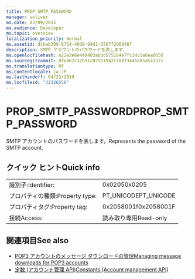 ```yaml
---
title: PROP_SMTP_PASSWORD
manager: soliver
ms.date: 03/09/2015
ms.audience: Developer
ms.topic: overview
localization_priority: Normal
ms.assetid: dcbab309-8754-40d8-94d1-5567f2989487
description: SMTP アカウントのパスワードを表します。
ms.openlocfilehash: a22e2e6e449403abbd5751b4e7fc14c1a6ea0650
ms.sourcegitcommit: 8fe462c32b91c87911942c188f3445e85a54137c
ms.translationtype: MT
ms.contentlocale: ja-JP
ms.lasthandoff: 04/23/2019
ms.locfileid: "32326559"
---
```

# <a name="propsmtppassword"></a><span data-ttu-id="eb476-103">PROP_SMTP_PASSWORD</span><span class="sxs-lookup"><span data-stu-id="eb476-103">PROP_SMTP_PASSWORD</span></span>

<span data-ttu-id="eb476-104">SMTP アカウントのパスワードを表します。</span><span class="sxs-lookup"><span data-stu-id="eb476-104">Represents the password of the SMTP account.</span></span>
  
## <a name="quick-info"></a><span data-ttu-id="eb476-105">クイック ヒント</span><span class="sxs-lookup"><span data-stu-id="eb476-105">Quick info</span></span>

|||
|:-----|:-----|
|<span data-ttu-id="eb476-106">識別子:</span><span class="sxs-lookup"><span data-stu-id="eb476-106">Identifier:</span></span>  <br/> |<span data-ttu-id="eb476-107">0x0205</span><span class="sxs-lookup"><span data-stu-id="eb476-107">0x0205</span></span>  <br/> |
|<span data-ttu-id="eb476-108">プロパティの種類:</span><span class="sxs-lookup"><span data-stu-id="eb476-108">Property type:</span></span>  <br/> |<span data-ttu-id="eb476-109">PT_UNICODE</span><span class="sxs-lookup"><span data-stu-id="eb476-109">PT_UNICODE</span></span>|<span data-ttu-id="eb476-110">SECURE_FLAG</span><span class="sxs-lookup"><span data-stu-id="eb476-110">SECURE_FLAG</span></span>  <br/> |
|<span data-ttu-id="eb476-111">プロパティタグ:</span><span class="sxs-lookup"><span data-stu-id="eb476-111">Property tag:</span></span>  <br/> |<span data-ttu-id="eb476-112">0x2058001f</span><span class="sxs-lookup"><span data-stu-id="eb476-112">0x2058001F</span></span>  <br/> |
|<span data-ttu-id="eb476-113">接続</span><span class="sxs-lookup"><span data-stu-id="eb476-113">Access:</span></span>  <br/> |<span data-ttu-id="eb476-114">読み取り専用</span><span class="sxs-lookup"><span data-stu-id="eb476-114">Read-only</span></span>  <br/> |
   
## <a name="see-also"></a><span data-ttu-id="eb476-115">関連項目</span><span class="sxs-lookup"><span data-stu-id="eb476-115">See also</span></span>

- [<span data-ttu-id="eb476-116">POP3 アカウントのメッセージ ダウンロードの管理</span><span class="sxs-lookup"><span data-stu-id="eb476-116">Managing message downloads for POP3 accounts</span></span>](managing-message-downloads-for-pop3-accounts.md) 
- [<span data-ttu-id="eb476-117">定数 (アカウント管理 API)</span><span class="sxs-lookup"><span data-stu-id="eb476-117">Constants (Account management API)</span></span>](constants-account-management-api.md)

